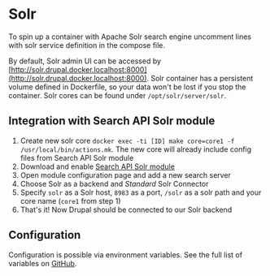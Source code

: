 # Solr

To spin up a container with Apache Solr search engine uncomment lines with solr service definition in the compose file.  

By default, Solr admin UI can be accessed by [http://solr.drupal.docker.localhost:8000](http://solr.drupal.docker.localhost:8000). Solr container has a persistent volume defined in Dockerfile, so your data won't be lost if you stop the container. Solr cores can be found under `/opt/solr/server/solr`.

## Integration with Search API Solr module

1. Create new solr core `docker exec -ti [ID] make core=core1 -f /usr/local/bin/actions.mk`. The new core will already include config files from Search API Solr module
2. Download and enable [Search API Solr module](https://www.drupal.org/project/search_api_solr)
3. Open module configuration page and add a new search server
4. Choose Solr as a backend and _Standard_ Solr Connector
5. Specify `solr` as a Solr host, `8983` as a port, `/solr` as a solr path and your core name (`core1` from step 1)
6. That's it! Now Drupal should be connected to our Solr backend 

## Configuration

Configuration is possible via environment variables. See the full list of variables on [GitHub](https://github.com/wodby/drupal-solr).